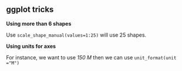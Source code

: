 ## ggplot tricks


**Using more than 6 shapes**

Use `scale_shape_manual(values=1:25)` will use 25 shapes.


**Using units for axes**

For instance, we want to use *150 M* then we can use `unit_format(unit ="M")`
